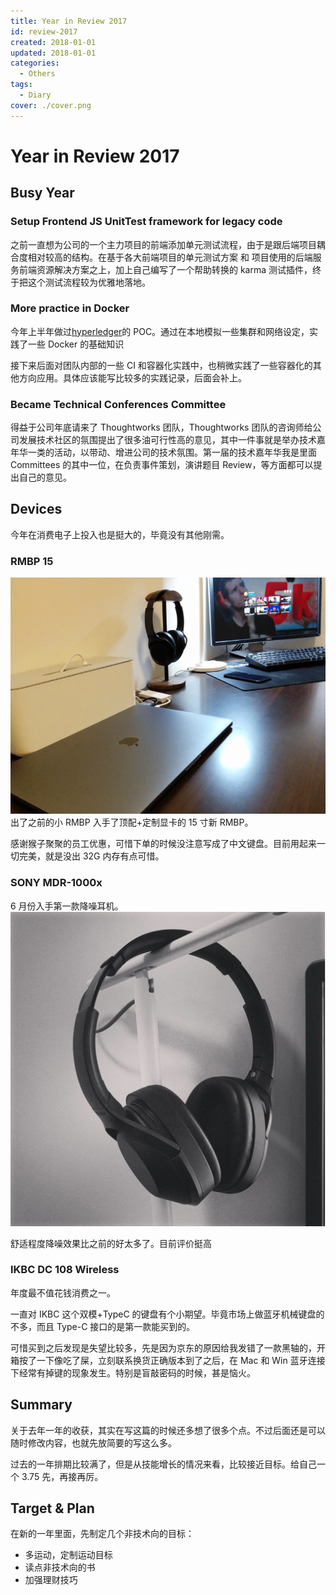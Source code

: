 ```yaml
---
title: Year in Review 2017
id: review-2017
created: 2018-01-01
updated: 2018-01-01
categories:
  - Others
tags:
  - Diary
cover: ./cover.png
---
```


# Year in Review 2017

## Busy Year

### Setup Frontend JS UnitTest framework for legacy code

之前一直想为公司的一个主力项目的前端添加单元测试流程，由于是跟后端项目耦合度相对较高的结构。在基于各大前端项目的单元测试方案 和 项目使用的后端服务前端资源解决方案之上，加上自己编写了一个帮助转换的 karma 测试插件，终于把这个测试流程较为优雅地落地。

### More practice in Docker

今年上半年做过[hyperledger](https://github.com/hyperledger)的 POC。通过在本地模拟一些集群和网络设定，实践了一些 Docker 的基础知识

接下来后面对团队内部的一些 CI 和容器化实践中，也稍微实践了一些容器化的其他方向应用。具体应该能写比较多的实践记录，后面会补上。

### Became Technical Conferences Committee

得益于公司年底请来了 Thoughtworks 团队，Thoughtworks 团队的咨询师给公司发展技术社区的氛围提出了很多油可行性高的意见，其中一件事就是举办技术嘉年华一类的活动，以带动、增进公司的技术氛围。第一届的技术嘉年华我是里面 Committees 的其中一位，在负责事件策划，演讲题目 Review，等方面都可以提出自己的意见。

## Devices

今年在消费电子上投入也是挺大的，毕竟没有其他刚需。

### RMBP 15

![Macbook Pro](./macbook-pro.png) 出了之前的小 RMBP 入手了顶配+定制显卡的 15 寸新 RMBP。

感谢猴子聚聚的员工优惠，可惜下单的时候没注意写成了中文键盘。目前用起来一切完美，就是没出 32G 内存有点可惜。

### SONY MDR-1000x

6 月份入手第一款降噪耳机。 ![MDR-1000X](./mdr-1000x.png)

舒适程度降噪效果比之前的好太多了。目前评价挺高

### IKBC DC 108 Wireless

年度最不值花钱消费之一。

一直对 IKBC 这个双模+TypeC 的键盘有个小期望。毕竟市场上做蓝牙机械键盘的不多，而且 Type-C 接口的是第一款能买到的。

可惜买到之后发现是失望比较多，先是因为京东的原因给我发错了一款黑轴的，开箱按了一下像吃了屎，立刻联系换货正确版本到了之后，在 Mac 和 Win 蓝牙连接下经常有掉键的现象发生。特别是盲敲密码的时候，甚是恼火。

## Summary

关于去年一年的收获，其实在写这篇的时候还多想了很多个点。不过后面还是可以随时修改内容，也就先放简要的写这么多。

过去的一年排期比较满了，但是从技能增长的情况来看，比较接近目标。给自己一个 3.75 先，再接再厉。

## Target & Plan

在新的一年里面，先制定几个非技术向的目标：

- 多运动，定制运动目标
- 读点非技术向的书
- 加强理财技巧
